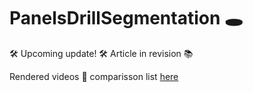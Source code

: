 # PanelsDrillSegmentation 🕳️

🛠️ Upcoming update! 🛠️ Article in revision 📚

Rendered videos :vhs: comparisson list [here](https://www.youtube.com/watch?v=gaAVMjaxfc4&list=PL5dj7GxMk-6x0BqM7zSg5lopu1lOHPwNl&index=1&t=264s)


